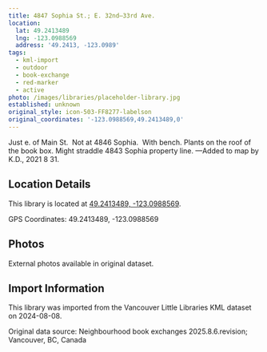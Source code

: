 ```yaml
---
title: 4847 Sophia St.; E. 32nd—33rd Ave.
location:
  lat: 49.2413489
  lng: -123.0988569
  address: '49.2413, -123.0989'
tags:
  - kml-import
  - outdoor
  - book-exchange
  - red-marker
  - active
photo: /images/libraries/placeholder-library.jpg
established: unknown
original_style: icon-503-FF8277-labelson
original_coordinates: '-123.0988569,49.2413489,0'
---
```

Just e. of Main St.  Not at 4846 Sophia.  
With bench. 
 Plants on the roof of the book box.
Might straddle 4843 Sophia property line.
—Added to map by K.D., 2021 8 31.  

## Location Details

This library is located at [49.2413489, -123.0988569](https://www.google.com/maps?q=49.2413489,-123.0988569).

GPS Coordinates: 49.2413489, -123.0988569

## Photos

External photos available in original dataset.

## Import Information

This library was imported from the Vancouver Little Libraries KML dataset on 2024-08-08.

Original data source: Neighbourhood book exchanges 2025.8.6.revision; Vancouver, BC, Canada
